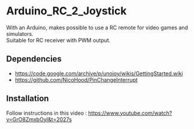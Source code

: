 # Arduino_RC_2_Joystick
With an Arduino, makes possible to use a RC remote for video games and simulators.  
Suitable for RC receiver with PWM output.

## Dependencies
 - https://code.google.com/archive/p/unojoy/wikis/GettingStarted.wiki
 - https://github.com/NicoHood/PinChangeInterrupt

## Installation
Follow instructions in this video : https://www.youtube.com/watch?v=GrO8ZmxbOyI&t=2027s
